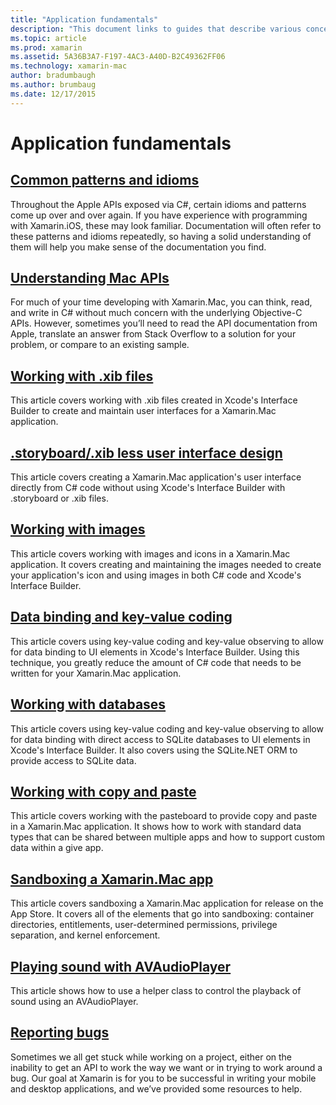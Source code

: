 ```yaml
---
title: "Application fundamentals"
description: "This document links to guides that describe various concepts necessary to understand when developing Xamarin.Mac applications."
ms.topic: article
ms.prod: xamarin
ms.assetid: 5A36B3A7-F197-4AC3-A40D-B2C49362FF06
ms.technology: xamarin-mac
author: bradumbaugh
ms.author: brumbaug
ms.date: 12/17/2015
---
```


# Application fundamentals

## [Common patterns and idioms](~/mac/app-fundamentals/patterns.md)

Throughout the Apple APIs exposed via C#, certain idioms and patterns come up over and over again. If you have experience with programming with Xamarin.iOS, these may look familiar. Documentation will often refer to these patterns and idioms repeatedly, so having a solid understanding of them will help you make sense of the documentation you find.

## [Understanding Mac APIs](~/mac/app-fundamentals/mac-apis.md)

For much of your time developing with Xamarin.Mac, you can think, read, and write in C# without much concern with the underlying Objective-C APIs. However, sometimes you’ll need to read the API documentation from Apple, translate an answer from Stack Overflow to a solution for your problem, or compare to an existing sample.

## [Working with .xib files](~/mac/app-fundamentals/xib.md)

This article covers working with .xib files created in Xcode's Interface Builder to create and maintain user interfaces for a Xamarin.Mac application.

## [.storyboard/.xib less user interface design](~/mac/app-fundamentals/xibless-ui.md)

This article covers creating a Xamarin.Mac application's user interface directly from C# code without using Xcode's Interface Builder with .storyboard or .xib files.

## [Working with images](~/mac/app-fundamentals/image.md)

This article covers working with images and icons in a Xamarin.Mac application. It covers creating and maintaining the images needed to create your application's icon and using images in both C# code and Xcode's Interface Builder.

## [Data binding and key-value coding](~/mac/app-fundamentals/databinding.md)

This article covers using key-value coding and key-value observing to allow for data binding to UI elements in Xcode's Interface Builder. Using this technique, you greatly reduce the amount of C# code that needs to be written for your Xamarin.Mac application. 

## [Working with databases](~/mac/app-fundamentals/databases.md)

This article covers using key-value coding and key-value observing to allow for data binding with direct access to SQLite databases to UI elements in Xcode's Interface Builder. It also covers using the SQLite.NET ORM to provide access to SQLite data.

## [Working with copy and paste](~/mac/app-fundamentals/copy-paste.md)

This article covers working with the pasteboard to provide copy and paste in a Xamarin.Mac application. It shows how to work with standard data types that can be shared between multiple apps and how to support custom data within a give app.

## [Sandboxing a Xamarin.Mac app](~/mac/app-fundamentals/sandboxing.md)

This article covers sandboxing a Xamarin.Mac application for release on the App Store. It covers all of the elements that go into sandboxing: container directories, entitlements, user-determined permissions, privilege separation, and kernel enforcement.

## [Playing sound with AVAudioPlayer](~/mac/app-fundamentals/sounds.md)

This article shows how to use a helper class to control the playback of sound using an AVAudioPlayer.

## [Reporting bugs](~/mac/app-fundamentals/troubleshooting.md)

Sometimes we all get stuck while working on a project, either on the inability to get an API to work the way we want or in trying to work around a bug. Our goal at Xamarin is for you to be successful in writing your mobile and desktop applications, and we’ve provided some resources to help.
